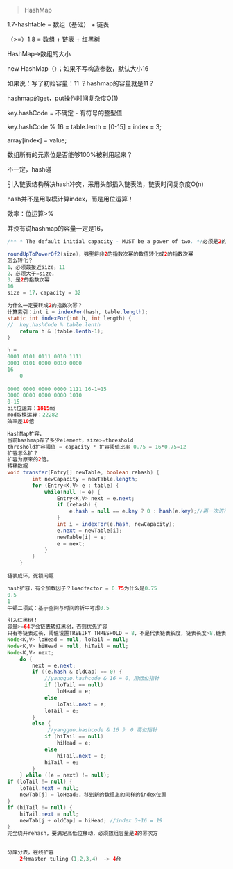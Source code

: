 > HashMap

 1.7-hashtable = 数组（基础） + 链表 

 （>=）1.8 = 数组 + 链表 + 红黑树

HashMap->数组的大小

new HashMap（）；如果不写构造参数，默认大小16

如果说：写了初始容量：11 ？hashmap的容量就是11？

hashmap的get，put操作时间复杂度O(1)

key.hashCode = 不确定 - 有符号的整型值

key.hashCode % 16 = table.lenth = [0-15]  = index = 3;

array[index] = value; 

数组所有的元素位是否能够100%被利用起来？

不一定，hash碰

引入链表结构解决hash冲突，采用头部插入链表法，链表时间复杂度O(n)

hash并不是用取模计算index，而是用位运算！

效率：位运算>%

并没有说hashmap的容量一定是16，

```java
/** * The default initial capacity - MUST be a power of two. */必须是2的指数幂？

roundUpToPowerOf2(size)，强型将非2的指数次幂的数值转化成2的指数次幂
怎么转化？
1、必须最接近size，11
2、必须大于=size，
3、是2的指数次幂
16
size = 17，capacity = 32

为什么一定要转成2的指数次幂？
计算索引：int i = indexFor(hash, table.length);
static int indexFor(int h, int length) {
//  key.hashCode % table.lenth
	return h & (table.lenth-1);
}

h = 
0001 0101 0111 0010 1111
0001 0101 0000 0010 0000
16
    0
    
0000 0000 0000 0000 1111 16-1=15
0000 0000 0000 0000 1010
0-15
bit位运算：1815ms
mod取模运算：22282
效率差10倍

HashMap扩容，
当前hashmap存了多少element，size>=threshold
threshold扩容阈值 = capacity * 扩容阈值比率 0.75 = 16*0.75=12
扩容怎么扩？
扩容为原来的2倍。
转移数据
void transfer(Entry[] newTable, boolean rehash) {
        int newCapacity = newTable.length;
        for (Entry<K,V> e : table) {
            while(null != e) {
                Entry<K,V> next = e.next;
                if (rehash) { 
                    e.hash = null == e.key ? 0 : hash(e.key);//再一次进行hash计算？
                }
                int i = indexFor(e.hash, newCapacity);
                e.next = newTable[i];
                newTable[i] = e;
                e = next;
            }
        }
    }
    
链表成环，死锁问题

hash扩容，有个加载因子？loadfactor = 0.75为什么是0.75
0.5
1
牛顿二项式：基于空间与时间的折中考虑0.5

引入红黑树！
容量>=64才会链表转红黑树，否则优先扩容
只有等链表过长，阈值设置TREEIFY_THRESHOLD = 8，不是代表链表长度，链表长度>8,链表9的时候转红黑树
Node<K,V> loHead = null, loTail = null;
Node<K,V> hiHead = null, hiTail = null;
Node<K,V> next;
    do {
        next = e.next;
        if ((e.hash & oldCap) == 0) {
            //yangguo.hashcode & 16 = 0，用低位指针
            if (loTail == null)
                loHead = e;
            else
                loTail.next = e;
            loTail = e;
        }
        else {
             //yangguo.hashcode & 16 》 0 高位指针
            if (hiTail == null)
                hiHead = e;
            else
                hiTail.next = e;
            hiTail = e;
        }
    } while ((e = next) != null);
if (loTail != null) {
    loTail.next = null; 
    newTab[j] = loHead;，移到新的数组上的同样的index位置
}
if (hiTail != null) {
    hiTail.next = null;
    newTab[j + oldCap] = hiHead; //index 3+16 = 19
}
完全绕开rehash，要满足高低位移动，必须数组容量是2的幂次方

    
分库分表，在线扩容
    2台master tuling（1,2,3,4） -> 4台
```